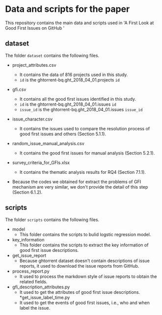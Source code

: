 # Data and scripts for the paper
This repository contains the main data and scripts used in 'A First Look at Good First Issues on GitHub '



## dataset
The folder `dataset` contains the following files.

* project_attributes.csv
    *  It contains the data of 816 projects used in this study.
    *  `id` is the ghtorrent-bq.ght_2018_04_01.projects `id`
* gfi.csv
    *  It contains all the good first issues identified in this study.
    *  `id` is the ghtorrent-bq.ght_2018_04_01.issues `id`
    *  `issue_id` is the ghtorrent-bq.ght_2018_04_01.issues `issue_id`
* issue_character.csv
    *  It contains the issues used to compare the resolution process of good first issues and others (Section 5.1.1). 
* random_issue_manual_analysis.csv
    *  It contains the good first issues for manual analysis (Section 5.2.1).
* survey_criteria_for_GFIs.xlsx
    *  It contains the thematic analysis results for RQ4 (Section 7.1.1).

* Because the codes we obtained for extract the problems of GFI mechanism are very similar, we don't provide the detail of this step (Section 6.1.2). 

## scripts
The folder `scripts` contains the following files.

* model
    *  This folder contains the scripts to bulid logstic regression model.
* key_information
    *  This folder contains the scripts to extract the key information of good first issue descriptions.
* get_issue_report
    *  Because ghtorrent dataset doesn't contain descriptions of issue reports, it used to download the issue reports from GitHub.
* process_report.py
    * It used to process the markdown style of issue reports to obtain the related fields.
* gfi_description_attributes.py
    * It used to get the attributes of good first issue descriptions.
*get_issue_label_time.py
    * It used to get the events of good first issues, i.e., who and when label the issue.
